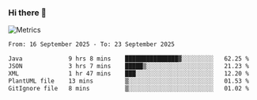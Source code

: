 ### Hi there 👋

![Metrics](https://github.com/radoapx/radoapx/blob/main/github-metrics.svg)

<!--START_SECTION:waka-->

```txt
From: 16 September 2025 - To: 23 September 2025

Java             9 hrs 8 mins    ███████████████▓░░░░░░░░░   62.25 %
JSON             3 hrs 7 mins    █████▒░░░░░░░░░░░░░░░░░░░   21.23 %
XML              1 hr 47 mins    ███░░░░░░░░░░░░░░░░░░░░░░   12.20 %
PlantUML file    13 mins         ▒░░░░░░░░░░░░░░░░░░░░░░░░   01.53 %
GitIgnore file   8 mins          ▒░░░░░░░░░░░░░░░░░░░░░░░░   01.02 %
```

<!--END_SECTION:waka-->

<!--
**radoapx/radoapx** is a ✨ _special_ ✨ repository because its `README.md` (this file) appears on your GitHub profile.

Here are some ideas to get you started:

- 🔭 I’m currently working on ...
- 🌱 I’m currently learning ...
- 👯 I’m looking to collaborate on ...
- 🤔 I’m looking for help with ...
- 💬 Ask me about ...
- 📫 How to reach me: ...
- 😄 Pronouns: ...
- ⚡ Fun fact: ...
-->
